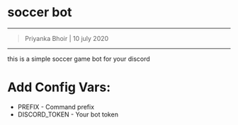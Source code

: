 # soccer bot
------------------------------------------------------------------
> Priyanka Bhoir | 10 july 2020
-------------------------------------------------------------------
this is a simple soccer game bot for your discord

# Add Config Vars:
   * PREFIX - Command prefix
   * DISCORD_TOKEN - Your bot token

